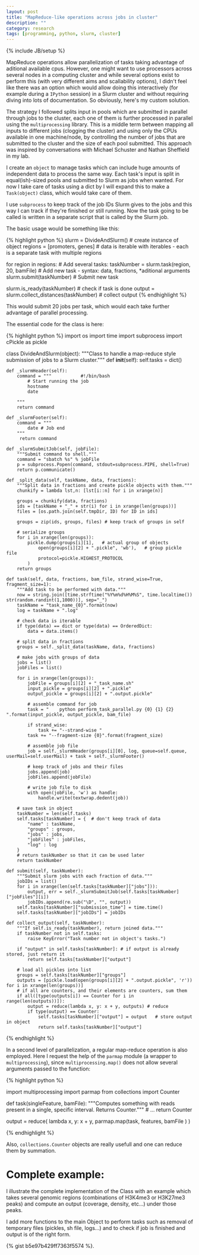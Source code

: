 ```yaml
---
layout: post
title: "MapReduce-like operations across jobs in cluster"
description: ""
category: research
tags: [programming, python, slurm, cluster]
---
```

{% include JB/setup %}

MapReduce operations allow parallelization of tasks taking advantage of aditional available cpus. However, one might want to use processors across several nodes in a computing cluster and while several options exist to perform this (with very different aims and scallability options), I didn't feel like there was an option which would allow doing this interactively (for example during a `IPython` session) in a Slurm cluster and without requiring diving into lots of documentation. So obviously, here's my custom solution.

The strategy I followed splits input in pools which are submitted in parallel through jobs to the cluster, each one of them is further processed in parallel using the `multiprocessing` library. This is a middle term between mapping all inputs to different jobs (clogging the cluster) and using only the CPUs available in one machine/node, by controlling the number of jobs that are submitted to the cluster and the size of each pool submitted. This approach was inspired by conversations with Michael Schuster and Nathan Sheffield in my lab.

I create an `object` to manage tasks which can include huge amounts of independent data to process the same way. Each task's input is split in equal(ish)-sized pools and submitted to Slurm as jobs when wanted. For now I take care of tasks using a dict by I will expand this to make a `Task(object)` class, which would take care of them.

I use `subprocess` to keep track of the job IDs Slurm gives to the jobs and this way I can track if they're finished or still running.
Now the task going to be called is written in a separate script that is called by the Slurm job.

The basic usage would be something like this:

{% highlight python %}
slurm = DivideAndSlurm() # create instance of object
regions = [promoters, genes] # data is iterable with iterables - each is a separate task with multiple regions
											
for region in regions: # Add several tasks:
	taskNumber = slurm.task(region, 20, bamFile) # Add new task - syntax: data, fractions, *aditional arguments
	slurm.submit(taskNumber) # Submit new task

slurm.is_ready(taskNumber) # check if task is done
output = slurm.collect_distances(taskNumber) # collect output
{% endhighlight %}

This would submit 20 jobs per task, which would each take further advantage of parallel processing.

The essential code for the class is here:

{% highlight python %}
import os
import time
import subprocess
import cPickle as pickle

class DivideAndSlurm(object):
	"""Class to handle a map-reduce style submission of jobs to a Slurm cluster."""
	def __init__(self):
		self.tasks = dict()
 
	def _slurmHeader(self):
		command = """			#!/bin/bash
			# Start running the job
			hostname
			date

		""" 
		return command
 
	def _slurmFooter(self):
		command = """
			date # Job end
		"""
		 return command
 
	def _slurmSubmitJob(self, jobFile):
		"""Submit command to shell."""
		command = "sbatch %s" % jobFile
		p = subprocess.Popen(command, stdout=subprocess.PIPE, shell=True)
		return p.communicate()
 
	def _split_data(self, taskName, data, fractions):
		"""Split data in fractions and create pickle objects with them."""
		chunkify = lambda lst,n: [lst[i::n] for i in xrange(n)]
 
		groups = chunkify(data, fractions)
		ids = [taskName + "_" + str(i) for i in xrange(len(groups))]
		files = [os.path.join(self.tmpDir, ID) for ID in ids]
		
		groups = zip(ids, groups, files) # keep track of groups in self
 
		# serialize groups
		for i in xrange(len(groups)):
			pickle.dump(groups[i][1],	# actual group of objects
				open(groups[i][2] + ".pickle", 'wb'),	# group pickle file
				protocol=pickle.HIGHEST_PROTOCOL
			)
		return groups
 
	def task(self, data, fractions, bam_file, strand_wise=True, fragment_size=1):
		"""Add task to be performed with data."""
		now = string.join([time.strftime("%Y%m%d%H%M%S", time.localtime()) str(random.randint(1,1000))], sep="_")
		taskName = "task_name_{0}".format(now)
		log = taskName + ".log"
 
		# check data is iterable
		if type(data) == dict or type(data) == OrderedDict:
			data = data.items()
 
		# split data in fractions
		groups = self._split_data(taskName, data, fractions)
 
		# make jobs with groups of data
		jobs = list()
		jobFiles = list()
 
		for i in xrange(len(groups)):
			jobFile = groups[i][2] + "_task_name.sh"
			input_pickle = groups[i][2] + ".pickle"
			output_pickle = groups[i][2] + ".output.pickle"
 
			# assemble command for job
			task = "    python perform_task_parallel.py {0} {1} {2} ".format(input_pickle, output_pickle, bam_file)
 
			if strand_wise:
				task += "--strand-wise "
			task += "--fragment-size {0}".format(fragment_size)
 
			# assemble job file
			job = self._slurmHeader(groups[i][0], log, queue=self.queue, userMail=self.userMail) + task + self._slurmFooter()
 
			# keep track of jobs and their files
			jobs.append(job)
			jobFiles.append(jobFile)
 
			# write job file to disk
			with open(jobFile, 'w') as handle:
				handle.write(textwrap.dedent(job))
 
		# save task in object
		taskNumber = len(self.tasks)
		self.tasks[taskNumber] = {  # don't keep track of data
			"name" : taskName,
			"groups" : groups,
			"jobs" : jobs,
			"jobFiles" : jobFiles,
			"log" : log
		}
		# return taskNumber so that it can be used later
		return taskNumber
 
	def submit(self, taskNumber):
		"""Submit slurm jobs with each fraction of data."""
		jobIDs = list()
		for i in xrange(len(self.tasks[taskNumber]["jobs"])):
			output, err = self._slurmSubmitJob(self.tasks[taskNumber]["jobFiles"][i])
			jobIDs.append(re.sub("\D", "", output))
		self.tasks[taskNumber]["submission_time"] = time.time()
		self.tasks[taskNumber]["jobIDs"] = jobIDs

	def collect_output(self, taskNumber):
		"""If self.is_ready(taskNumber), return joined data."""
		if taskNumber not in self.tasks:
			raise KeyError("Task number not in object's tasks.")
 
		if "output" in self.tasks[taskNumber]: # if output is already stored, just return it
			return self.tasks[taskNumber]["output"]
 
		# load all pickles into list
		groups = self.tasks[taskNumber]["groups"]
		outputs = [pickle.load(open(groups[i][2] + ".output.pickle", 'r')) for i in xrange(len(groups))]
		# if all are counters, and their elements are counters, sum them
		if all([type(outputs[i]) == Counter for i in range(len(outputs))]):
			output = reduce(lambda x, y: x + y, outputs) # reduce
			if type(output) == Counter:
				self.tasks[taskNumber]["output"] = output	# store output in object
				return self.tasks[taskNumber]["output"]
 
{% endhighlight %}

In a second level of parallelization, a regular map-reduce operation is also employed. Here I request the help of the `parmap` module (a wrapper to `multiprocessing`), since `multiprocessing.map()` does not allow several arguments passed to the function:

{% highlight python %}

import multiprocessing
import parmap
from collections import Counter

def task(singleFeature, bamFile):
	"""Computes something with reads present in a single, specific interval.
	Returns Counter."""
	# ...
	return Counter

output = reduce(
		lambda x, y: x + y,
		parmap.map(task, features, bamFile
		)
	)

{% endhighlight %}

Also, `collections.Counter` objects are really usefull and one can reduce them by summation.

# Complete example:
I illustrate the complete implementation of the Class with an example which takes several genomic regions (combinations of H3K4me3 or H3K27me3 peaks) and compute an output (coverage, density, etc...) under those peaks.

I add more functions to the main Object to perform tasks such as removal of temporary files (pickles, sh file, logs...) and to check if job is finished and output is of the right form.

{% gist b5e97b429ff7363f5574 %}.
